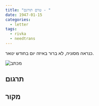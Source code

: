 ```yaml
---
title: "טרם תורגם - "
date: 1947-01-15
categories:
  - letter
tags:
  - rivka
  - needtrans
---
```


כנראה מסוניה, לא ברור באיזה יום בחודש ינואר.

![מכתב](/pupko-papers/assets/images/1947-01-15-unknown-1.jpg)

## תרגום

## מקור

